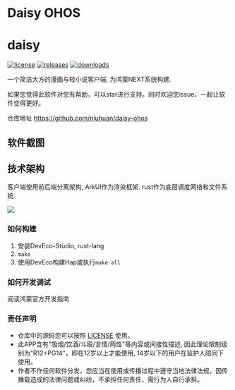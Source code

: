 Daisy OHOS
==========

daisy
=====
[![license](https://img.shields.io/github/license/niuhuan/daisy-ohos)](https://raw.githubusercontent.com/niuhuan/daisy-ohos/main/LICENSE)
[![releases](https://img.shields.io/github/v/release/niuhuan/daisy)](https://github.com/niuhuan/daisy-ohos/releases)
[![downloads](https://img.shields.io/github/downloads/niuhuan/daisy/total)](https://github.com/niuhuan/daisy-ohos/releases)

一个简洁大方的漫画与轻小说客户端, 为鸿蒙NEXT系统构建.

如果您觉得此软件对您有帮助，可以star进行支持。同时欢迎您issue，一起让软件变得更好。

仓库地址 https://github.com/niuhuan/daisy-ohos

## 软件截图

## 技术架构

客户端使用前后端分离架构, ArkUI作为渲染框架. rust作为底层调度网络和文件系统.

![](https://raw.githubusercontent.com/fzyzcjy/flutter_rust_bridge/master/book/logo.png)

### 如何构建

1. 安装DevEco-Studio, rust-lang
2. `make`
3. 使用DevEco构建Hap或执行`make all`

### 如何开发调试

阅读鸿蒙官方开发指南

### 责任声明

- 仓库中的源码您可以按照 [LICENSE](LICENSE) 使用。
- 此APP含有"吸烟/饮酒/斗殴/言情/两性"等内容或间接性描述, 因此理论限制级别为"R12+PG14"，即在12岁以上才能使用, 14岁以下的用户在监护人陪同下使用。
- 作者不作任何软件分发，您应当在使用或传播过程中遵守当地法律法规，因传播载造成的法律问题或纠纷，不承担任何责任，需行为人自行承担。
